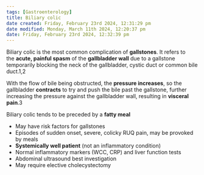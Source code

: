 ```yaml
---
tags: [Gastroenterology]
title: Biliary colic
date created: Friday, February 23rd 2024, 12:31:29 pm
date modified: Monday, March 11th 2024, 12:20:37 pm
date: Friday, February 23rd 2024, 12:32:39 pm
---
```


Biliary colic is the most common complication of **gallstones**. It refers to the **acute, painful spasm** of the **gallbladder wall** due to a gallstone temporarily blocking the neck of the gallbladder, cystic duct or common bile duct.1,2

With the flow of bile being obstructed, the **pressure increases**, so the gallbladder **contracts** to try and push the bile past the gallstone, further increasing the pressure against the gallbladder wall, resulting in **visceral pain**.3

Biliary colic tends to be preceded by a **fatty meal**


- May have risk factors for gallstones
- Episodes of sudden onset, severe, colicky RUQ pain, may be provoked by meals
- **Systemically well patient** (not an inflammatory condition)
- Normal inflammatory markers (WCC, CRP) and liver function tests
- Abdominal ultrasound best investigation
- May require elective cholecystectomy